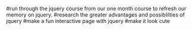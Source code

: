 #run through the jquery course from our one month course to refresh our memory on jquery.
#research the greater advantages and possiblilties of jquery
#make a fun interactive page with jquery
#make it look cute